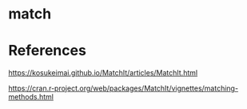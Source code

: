 # match


# References

https://kosukeimai.github.io/MatchIt/articles/MatchIt.html


https://cran.r-project.org/web/packages/MatchIt/vignettes/matching-methods.html
